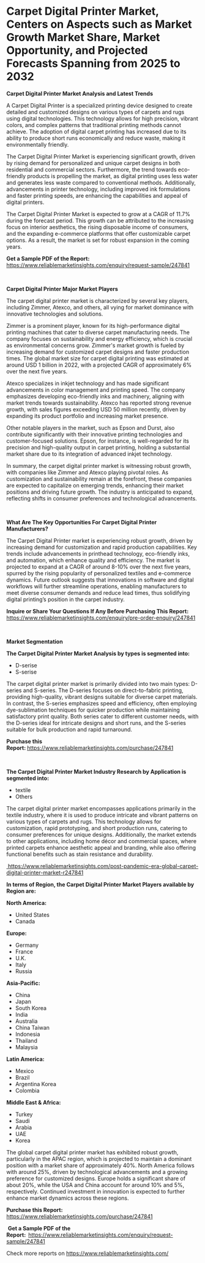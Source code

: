 <p><h1>Carpet Digital Printer Market, Centers on Aspects such as Market Growth Market Share, Market Opportunity, and Projected Forecasts Spanning from 2025 to 2032</h1></p><p><strong>Carpet Digital Printer Market Analysis and Latest Trends</strong></p>
<p><p>A Carpet Digital Printer is a specialized printing device designed to create detailed and customized designs on various types of carpets and rugs using digital technologies. This technology allows for high precision, vibrant colors, and complex patterns that traditional printing methods cannot achieve. The adoption of digital carpet printing has increased due to its ability to produce short runs economically and reduce waste, making it environmentally friendly.</p><p>The Carpet Digital Printer Market is experiencing significant growth, driven by rising demand for personalized and unique carpet designs in both residential and commercial sectors. Furthermore, the trend towards eco-friendly products is propelling the market, as digital printing uses less water and generates less waste compared to conventional methods. Additionally, advancements in printer technology, including improved ink formulations and faster printing speeds, are enhancing the capabilities and appeal of digital printers.</p><p>The Carpet Digital Printer Market is expected to grow at a CAGR of 11.7% during the forecast period. This growth can be attributed to the increasing focus on interior aesthetics, the rising disposable income of consumers, and the expanding e-commerce platforms that offer customizable carpet options. As a result, the market is set for robust expansion in the coming years.</p></p>
<p><strong>Get a Sample PDF of the Report:&nbsp;</strong> <a href="https://www.reliablemarketinsights.com/enquiry/request-sample/247841?utm_campaign=3361&utm_medium=2&utm_source=Github&utm_content=ia&utm_term=30032025&utm_id=carpet-digital-printer">https://www.reliablemarketinsights.com/enquiry/request-sample/247841</a></p>
<p>&nbsp;</p>
<p><strong>Carpet Digital Printer Major Market Players</strong></p>
<p><p>The carpet digital printer market is characterized by several key players, including Zimmer, Atexco, and others, all vying for market dominance with innovative technologies and solutions. </p><p>Zimmer is a prominent player, known for its high-performance digital printing machines that cater to diverse carpet manufacturing needs. The company focuses on sustainability and energy efficiency, which is crucial as environmental concerns grow. Zimmer's market growth is fueled by increasing demand for customized carpet designs and faster production times. The global market size for carpet digital printing was estimated at around USD 1 billion in 2022, with a projected CAGR of approximately 6% over the next five years.</p><p>Atexco specializes in inkjet technology and has made significant advancements in color management and printing speed. The company emphasizes developing eco-friendly inks and machinery, aligning with market trends towards sustainability. Atexco has reported strong revenue growth, with sales figures exceeding USD 50 million recently, driven by expanding its product portfolio and increasing market presence.</p><p>Other notable players in the market, such as Epson and Durst, also contribute significantly with their innovative printing technologies and customer-focused solutions. Epson, for instance, is well-regarded for its precision and high-quality output in carpet printing, holding a substantial market share due to its integration of advanced inkjet technology.</p><p>In summary, the carpet digital printer market is witnessing robust growth, with companies like Zimmer and Atexco playing pivotal roles. As customization and sustainability remain at the forefront, these companies are expected to capitalize on emerging trends, enhancing their market positions and driving future growth. The industry is anticipated to expand, reflecting shifts in consumer preferences and technological advancements.</p></p>
<p>&nbsp;</p>
<p><strong>What Are The Key Opportunities For Carpet Digital Printer Manufacturers?</strong></p>
<p><p>The Carpet Digital Printer market is experiencing robust growth, driven by increasing demand for customization and rapid production capabilities. Key trends include advancements in printhead technology, eco-friendly inks, and automation, which enhance quality and efficiency. The market is projected to expand at a CAGR of around 8-10% over the next five years, spurred by the rising popularity of personalized textiles and e-commerce dynamics. Future outlook suggests that innovations in software and digital workflows will further streamline operations, enabling manufacturers to meet diverse consumer demands and reduce lead times, thus solidifying digital printing’s position in the carpet industry.</p></p>
<p><strong>Inquire or Share Your Questions If Any Before Purchasing This Report:</strong> <a href="https://www.reliablemarketinsights.com/enquiry/pre-order-enquiry/247841?utm_campaign=3361&utm_medium=2&utm_source=Github&utm_content=ia&utm_term=30032025&utm_id=carpet-digital-printer">https://www.reliablemarketinsights.com/enquiry/pre-order-enquiry/247841</a></p>
<p>&nbsp;</p>
<p><strong>Market Segmentation</strong></p>
<p><strong>The Carpet Digital Printer Market Analysis by types is segmented into:</strong></p>
<p><ul><li>D-serise</li><li>S-serise</li></ul></p>
<p><p>The carpet digital printer market is primarily divided into two main types: D-series and S-series. The D-series focuses on direct-to-fabric printing, providing high-quality, vibrant designs suitable for diverse carpet materials. In contrast, the S-series emphasizes speed and efficiency, often employing dye-sublimation techniques for quicker production while maintaining satisfactory print quality. Both series cater to different customer needs, with the D-series ideal for intricate designs and short runs, and the S-series suitable for bulk production and rapid turnaround.</p></p>
<p><strong>Purchase this Report:&nbsp;</strong><a href="https://www.reliablemarketinsights.com/purchase/247841?utm_campaign=3361&utm_medium=2&utm_source=Github&utm_content=ia&utm_term=30032025&utm_id=carpet-digital-printer">https://www.reliablemarketinsights.com/purchase/247841</a></p>
<p>&nbsp;</p>
<p><strong>The Carpet Digital Printer Market Industry Research by Application is segmented into:</strong></p>
<p><ul><li>textile</li><li>Others</li></ul></p>
<p><p>The carpet digital printer market encompasses applications primarily in the textile industry, where it is used to produce intricate and vibrant patterns on various types of carpets and rugs. This technology allows for customization, rapid prototyping, and short production runs, catering to consumer preferences for unique designs. Additionally, the market extends to other applications, including home décor and commercial spaces, where printed carpets enhance aesthetic appeal and branding, while also offering functional benefits such as stain resistance and durability.</p></p>
<p><a href="https://www.reliablemarketinsights.com/post-pandemic-era-global-carpet-digital-printer-market-r247841?utm_campaign=3361&utm_medium=2&utm_source=Github&utm_content=ia&utm_term=30032025&utm_id=carpet-digital-printer">&nbsp;https://www.reliablemarketinsights.com/post-pandemic-era-global-carpet-digital-printer-market-r247841</a></p>
<p><strong>In terms of Region, the Carpet Digital Printer Market Players available by Region are:</strong></p>
<p>
    <p> <strong> North America: </strong>
        <ul>
            <li>United States</li>
            <li>Canada</li>
        </ul>
        </p> 
    <p> <strong> Europe: </strong>
        <ul>
            <li>Germany</li>
            <li>France</li>
            <li>U.K.</li>
            <li>Italy</li>
            <li>Russia</li>
        </ul>
        </p> 
    <p> <strong> Asia-Pacific: </strong>
        <ul>
            <li>China</li>
            <li>Japan</li>
            <li>South Korea</li>
            <li>India</li>
            <li>Australia</li>
            <li>China Taiwan</li>
            <li>Indonesia</li>
            <li>Thailand</li>
            <li>Malaysia</li>
        </ul>
        </p> 
    <p> <strong> Latin America: </strong>
        <ul>
            <li>Mexico</li>
            <li>Brazil</li>
            <li>Argentina Korea</li>
            <li>Colombia</li>
        </ul>
        </p> 
    <p> <strong> Middle East & Africa: </strong>
        <ul>
            <li>Turkey</li>
            <li>Saudi</li>
            <li>Arabia</li>
            <li>UAE</li>
            <li>Korea</li>
        </ul>
    </p>
    </p>
<p><p>The global carpet digital printer market has exhibited robust growth, particularly in the APAC region, which is projected to maintain a dominant position with a market share of approximately 40%. North America follows with around 25%, driven by technological advancements and a growing preference for customized designs. Europe holds a significant share of about 20%, while the USA and China account for around 10% and 5%, respectively. Continued investment in innovation is expected to further enhance market dynamics across these regions.</p></p>
<p><strong>Purchase this Report: </strong><a href="https://www.reliablemarketinsights.com/purchase/247841?utm_campaign=3361&utm_medium=2&utm_source=Github&utm_content=ia&utm_term=30032025&utm_id=carpet-digital-printer">https://www.reliablemarketinsights.com/purchase/247841</a></p>
<p>&nbsp;<strong>Get a Sample PDF of the Report:&nbsp;&nbsp;</strong><a href="https://www.reliablemarketinsights.com/enquiry/request-sample/247841?utm_campaign=3361&utm_medium=2&utm_source=Github&utm_content=ia&utm_term=30032025&utm_id=carpet-digital-printer">https://www.reliablemarketinsights.com/enquiry/request-sample/247841</a></p>
<p><strong></strong></p>
<p>Check more reports on <a href="https://www.reliablemarketinsights.com/?utm_campaign=3361&utm_medium=2&utm_source=Github&utm_content=ia&utm_term=30032025&utm_id=carpet-digital-printer">https://www.reliablemarketinsights.com/</a></p>